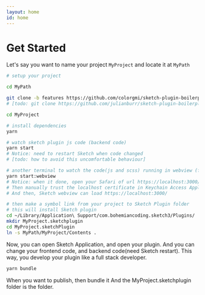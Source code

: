 ```yaml
---
layout: home
id: home
---
```


# Get Started

Let's say you want to name your project `MyProject` and locate it at `MyPath`

```bash
# setup your project

cd MyPath

git clone -b features https://github.com/colorgmi/sketch-plugin-boilerplate.git MyProject
# [todo: git clone https://github.com/julianburr/sketch-plugin-boilerplate.git MyProject]

cd MyProject

# install dependencies
yarn

# watch sketch plugin js code (backend code) 
yarn start 
# Notice: need to restart Sketch when code changed 
# [todo: how to avoid this uncomfortable behaviour]

# another terminal to watch the code(js and scss) running in webview (frontend code)
yarn start:webview 
# Notice: when it done, open your Safari of url https://localhost:3000/ 
# Then manually trust the localhost certificate in Keychain Access Application of Mac
# And then, Sketch webview can load https://localhost:3000/

# then make a symbol link from your project to Sketch Plugin folder
# this will install Sketch plugin
cd ~/Library/Application\ Support/com.bohemiancoding.sketch3/Plugins/
mkdir MyProject.sketchplugin 
cd MyProject.sketchPlugin 
ln -s MyPath/MyProject/Contents .
```
Now, you can open Sketch Application, and open your plugin.
And you can change your frontend code, and backend code(need Sketch restart).
This way, you develop your plugin like a full stack developer.

```bash
yarn bundle
```
When you want to publish, then bundle it
And the MyProject.sketchplugin folder is the folder.